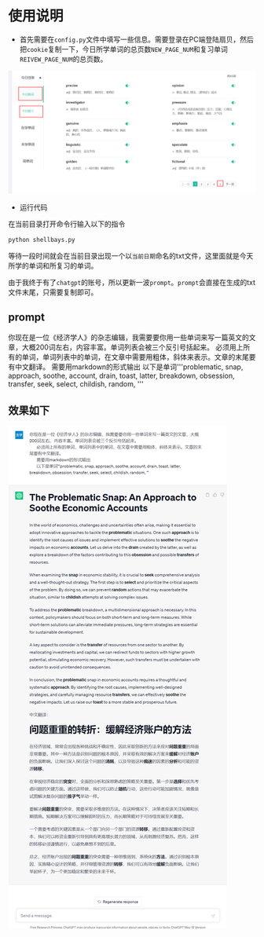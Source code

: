 # 使用说明

- 首先需要在`config.py`文件中填写一些信息。需要登录在PC端登陆扇贝，然后把`cookie`复制一下，今日所学单词的总页数`NEW_PAGE_NUM`和复习单词`REIVEW_PAGE_NUM`的总页数。

![image-20230516205636537](Readme.assets/image-20230516205636537.png)

- 运行代码

在当前目录打开命令行输入以下的指令

```python
python shellbays.py
```

等待一段时间就会在当前目录出现一个以`当前日期`命名的txt文件，这里面就是今天所学的单词和所复习的单词。

由于我终于有了`chatgpt`的账号，所以更新一波`prompt`。`prompt`会直接在生成的txt文件末尾，只需要复制即可。

## prompt

你现在是一位《经济学人》的杂志编辑，我需要要你用一些单词来写一篇英文的文章，大概200词左右，内容丰富。单词列表会被三个反引号括起来。
        必须用上所有的单词，单词列表中的单词，在文章中需要用粗体，斜体来表示。文章的末尾要有中文翻译。
        需要用markdown的形式输出
        以下是单词'''problematic, snap, approach, soothe, account, drain, toast, latter, breakdown, obsession, transfer, seek, select, childish, random, '''

## 效果如下

![image-20230521221226608](Readme.assets/image-20230521221226608.png)